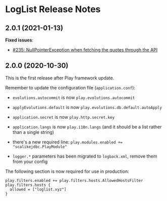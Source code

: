 LogList Release Notes
=====================

2.0.1 (2021-01-13)
------------------
**Fixed issues**:
- [#235: NullPointerException when fetching the quotes through the API][issue-235]

2.0.0 (2020-10-30)
------------------
This is the first release after Play framework update.

Remember to update the configuration file (`application.conf`):
- `evolutions.autocommit` is now `play.evolutions.autocommit`
- `applyEvolutions.default` is now `play.evolutions.db.default.autoApply`
- `application.secret` is now `play.http.secret.key`
- `application.langs` is now `play.i18n.langs` (and it should be a list rather
  than a single string)
- there's a new required line: `play.modules.enabled += "scalikejdbc.PlayModule"`

- `logger.*` parameters has been migrated to `logback.xml`, remove them from
  your config

The following section is now required for use in production:

```
play.filters.enabled += play.filters.hosts.AllowedHostsFilter
play.filters.hosts {
  allowed = ["loglist.xyz"]
}
```

[issue-235]: https://github.com/codingteam/loglist/issues/235
